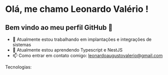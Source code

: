 # Olá, me chamo Leonardo Valério ! 
## Bem vindo ao meu perfil GitHub 👋

- 🔭 Atualmente estou trabalhando em implantações e integrações de sistemas
- 🌱 Atualmente estou aprendendo Typescript e NestJS
- 📫 Como entrar em contato comigo: leonardoaugustovalerio@gmail.com

Tecnologias:
<link rel="stylesheet" type='text/css' href="https://cdn.jsdelivr.net/gh/devicons/devicon@latest/devicon.min.css" /> <link rel="stylesheet" type='text/css' href="https://cdn.jsdelivr.net/gh/devicons/devicon@latest/devicon.min.css" /> <link rel="stylesheet" type='text/css' href="https://cdn.jsdelivr.net/gh/devicons/devicon@latest/devicon.min.css" /> <link rel="stylesheet" type='text/css' href="https://cdn.jsdelivr.net/gh/devicons/devicon@latest/devicon.min.css" /> <link rel="stylesheet" type='text/css' href="https://cdn.jsdelivr.net/gh/devicons/devicon@latest/devicon.min.css" /> <link rel="stylesheet" type='text/css' href="https://cdn.jsdelivr.net/gh/devicons/devicon@latest/devicon.min.css" />
